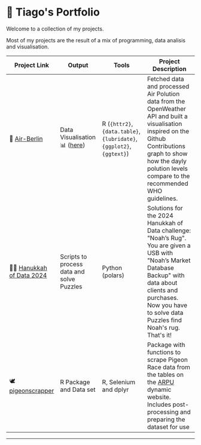 # 👾 Tiago's Portfolio

Welcome to a collection of my projects. 

Most of my projects are the result of a mix of programming, data analisis and visualisation. 

| Project Link | Output | Tools | Project Description | 
|---|---|---|---|
| 🌁 [Air-Berlin](https://github.com/tau31/air-berlin) | Data Visualisation 📊 ([here](https://github.com/tau31/air-berlin/blob/main/plots/tile_plot.png)) | R (`{httr2}`, `{data.table}`, `{lubridate}`, `{ggplot2}`, `{ggtext}`) | Fetched data and processed Air Polution data from the OpenWeather API and built a visualisation inspired on the Github Contributions graph to show how the dayly polution levels compare to the recommended WHO guidelines. |
|🕵️‍♂️ [Hanukkah of Data 2024](https://github.com/tau31/h_of_data_2024)|Scripts to process data and solve Puzzles|Python (polars) |Solutions for the 2024 Hanukkah of Data challenge: "Noah’s Rug". You are given a USB with "Noah’s Market Database Backup" with data about clients and purchases. Now you have to solve data Puzzles find Noah's rug. That's it!|
|🕊️[pigeonscrapper](https://github.com/tau31/pigeonscraper)|R Package and Data set|R, Selenium and dplyr|Package with functions to scrape Pigeon Race data from the tables on the [ARPU](https://pigeon-ndb.com/races/) dynamic website. Includes post-processing and preparing the dataset for use|

***
